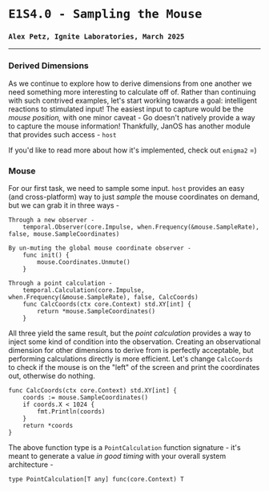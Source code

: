 # `E1S4.0 - Sampling the Mouse`
### `Alex Petz, Ignite Laboratories, March 2025`

---

### Derived Dimensions
As we continue to explore how to derive dimensions from one another we need something more interesting
to calculate off of.  Rather than continuing with such contrived examples, let's start working towards
a goal: intelligent reactions to stimulated input!  The easiest input to capture would be
the _mouse position,_ with one minor caveat - Go doesn't natively provide a way to capture the mouse
information!  Thankfully, JanOS has another module that provides such access - `host`

If you'd like to read more about how it's implemented, check out `enigma2` =)

### Mouse
For our first task, we need to sample some input.  `host` provides an easy (and cross-platform) way to 
just _sample_ the mouse coordinates on demand, but we can grab it in three ways -

    Through a new observer -
        temporal.Observer(core.Impulse, when.Frequency(&mouse.SampleRate), false, mouse.SampleCoordinates)

    By un-muting the global mouse coordinate observer -
        func init() {
            mouse.Coordinates.Unmute()
        }

    Through a point calculation -
        temporal.Calculation(core.Impulse, when.Frequency(&mouse.SampleRate), false, CalcCoords)
        func CalcCoords(ctx core.Context) std.XY[int] {
            return *mouse.SampleCoordinates()
        }

All three yield the same result, but the _point calculation_ provides a way to inject some kind of condition
into the observation.  Creating an observational dimension for other dimensions to derive from is perfectly
acceptable, but performing calculations directly is more efficient.  Let's change `CalcCoords` to check if 
the mouse is on the "left" of the screen and print the coordinates out, otherwise do nothing.

    func CalcCoords(ctx core.Context) std.XY[int] {
        coords := mouse.SampleCoordinates()
        if coords.X < 1024 {
            fmt.Println(coords)
        }
        return *coords
    }

The above function type is a `PointCalculation` function signature - it's meant to generate a value _in
good timing_ with your overall system architecture -

    type PointCalculation[T any] func(core.Context) T